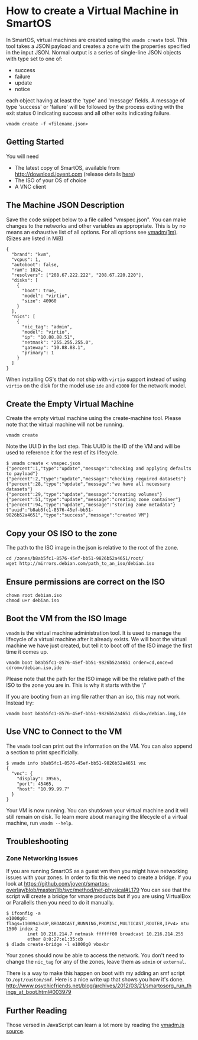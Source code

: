 # How to create a Virtual Machine in SmartOS

In SmartOS, virtual machines are created using the `vmadm create` tool.
This tool takes a JSON payload and creates a
zone with the properties specified in the input JSON. Normal
output is a series of single-line JSON objects with type set to one of:

- success
- failure
- update
- notice

each object having at least the 'type' and 'message' fields. A message
of type 'success' or 'failure' will be followed by the process exiting
with the exit status 0 indicating success and all other exits indicating
failure.

    vmadm create -f <filename.json>

## Getting Started

You will need

- The latest copy of SmartOS, available from
  <http://download.joyent.com> (release details [here](download-smartos.md))
- The ISO of your OS of choice
- A VNC client

## The Machine JSON Description

Save the code snippet below to a file called "vmspec.json". You can make
changes to the networks and other variables as appropriate. This is by
no means an exhaustive list of all options. For all options see
[vmadm(1m)](https://smartos.org/man/1m/vmadm). (Sizes are listed in MiB)

    {
      "brand": "kvm",
      "vcpus": 1,
      "autoboot": false,
      "ram": 1024,
      "resolvers": ["208.67.222.222", "208.67.220.220"],
      "disks": [
        {
          "boot": true,
          "model": "virtio",
          "size": 40960
        }
      ],
      "nics": [
        {
          "nic_tag": "admin",
          "model": "virtio",
          "ip": "10.88.88.51",
          "netmask": "255.255.255.0",
          "gateway": "10.88.88.1",
          "primary": 1
        }
      ]
    }

When installing OS's that do not ship with `virtio` support instead of using
`virtio` on the disk for the model use `ide` and `e1000` for the network
model.

## Create the Empty Virtual Machine

Create the empty virtual machine using the create-machine tool. Please
note that the virtual machine will not be running.

    vmadm create

Note the UUID in the last step. This UUID is the ID of the VM and will
be used to reference it for the rest of its lifecycle.

<!-- markdownlint-disable line-length -->

    $ vmadm create < vmspec.json
    {"percent":1,"type":"update","message":"checking and applying defaults to payload"}
    {"percent":2,"type":"update","message":"checking required datasets"}
    {"percent":28,"type":"update","message":"we have all necessary datasets"}
    {"percent":29,"type":"update","message":"creating volumes"}
    {"percent":51,"type":"update","message":"creating zone container"}
    {"percent":94,"type":"update","message":"storing zone metadata"}
    {"uuid":"b8ab5fc1-8576-45ef-bb51-9826b52a4651","type":"success","message":"created VM"}

<!-- markdownlint-enable line-length -->

## Copy your OS ISO to the zone

The path to the ISO image in the json is relative to the root of the zone.

    cd /zones/b8ab5fc1-8576-45ef-bb51-9826b52a4651/root/
    wget http://mirrors.debian.com/path_to_an_iso/debian.iso

## Ensure permissions are correct on the ISO

    chown root debian.iso
    chmod u+r debian.iso

## Boot the VM from the ISO Image

`vmadm` is the virtual machine administration tool. It is used to manage
the lifecycle of a virtual machine after it already exists. We will boot
the virtual machine we have just created, but tell it to boot off of the
ISO image the first time it comes up.

    vmadm boot b8ab5fc1-8576-45ef-bb51-9826b52a4651 order=cd,once=d cdrom=/debian.iso,ide

Please note that the path for the ISO image will be the relative path of
the ISO to the zone you are in. This is why it starts with the '/'

If you are booting from an img file rather than an iso, this may not work.  
Instead try:

    vmadm boot b8ab5fc1-8576-45ef-bb51-9826b52a4651 disk=/debian.img,ide

## Use VNC to Connect to the VM

The `vmadm` tool can print out the information on the VM. You can also
append a section to print specificially.

    $ vmadm info b8ab5fc1-8576-45ef-bb51-9826b52a4651 vnc
    {
      "vnc": {
        "display": 39565,
        "port": 45465,
        "host": "10.99.99.7"
      }
    }

Your VM is now running. You can shutdown your virtual machine and it
will still remain on disk. To learn more about managing the lifecycle of
a virtual machine, run `vmadm --help`.

## Troubleshooting

### Zone Networking Issues

If you are running SmartOS as a guest vm then you might have networking
issues with your zones. In order to fix this we need to create a
bridge.
If you look at
<https://github.com/joyent/smartos-overlay/blob/master/lib/svc/method/net-physical#L179>
You can see that the script will create a bridge for vmare products but
if you are using VirtualBox or Parallells then you need to do it
manually.

<!-- markdownlint-disable line-length -->

    $ ifconfig -a
    e1000g0: flags=1100943<UP,BROADCAST,RUNNING,PROMISC,MULTICAST,ROUTER,IPv4> mtu 1500 index 2
            inet 10.216.214.7 netmask ffffff00 broadcast 10.216.214.255
            ether 8:0:27:e1:35:cb
    $ dladm create-bridge -l e1000g0 vboxbr

<!-- markdownlint-enable line-length -->

Your zones should now be able to access the network. You don't need to
change the `nic_tag` for any of the zones, leave them as `admin` or
`external`.

There is a way to make this happen on boot with my adding an smf script
to `/opt/custom/smf`. Here is a nice write up that shows you how it's
done.
<http://www.psychicfriends.net/blog/archives/2012/03/21/smartosorg_run_things_at_boot.html#003979>

## Further Reading

Those versed in JavaScript can learn a lot more by reading the
[vmadm.js source](https://github.com/joyent/smartos-live/blob/master/src/vm/sbin/vmadm.js).
